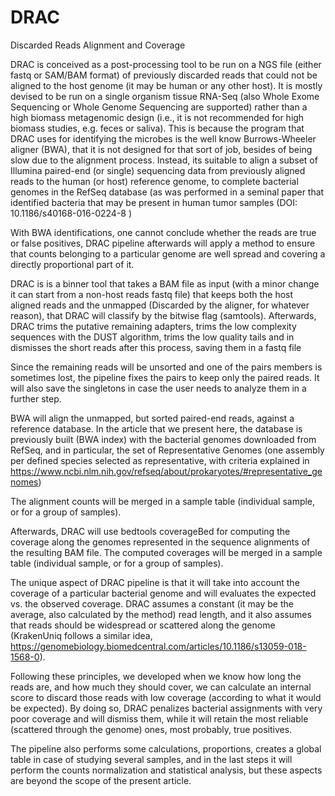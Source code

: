 # DRAC
Discarded Reads Alignment and Coverage

DRAC is conceived as a post-processing tool to be run on a NGS file (either fastq or SAM/BAM format) of previously discarded reads that could not be aligned to the host genome (it may be human or any other host). It is mostly devised to be run on a single organism tissue RNA-Seq (also Whole Exome Sequencing or Whole Genome Sequencing are supported) rather than a high biomass metagenomic design (i.e., it is not recommended for high biomass studies, e.g. feces or saliva). This is because the program that DRAC uses for identifying the microbes is the well know Burrows-Wheeler aligner (BWA), that it is not designed for that sort of job, besides of being slow due to the alignment process. Instead, its suitable to align a subset of Illumina paired-end (or single) sequencing data from previously aligned reads to the human (or host) reference genome, to complete bacterial genomes in the RefSeq database (as was performed in a seminal paper that identified bacteria that may be present in human tumor samples (DOI: 10.1186/s40168-016-0224-8 )

With BWA identifications, one cannot conclude whether the reads are true or false positives, DRAC pipeline afterwards will apply a method to ensure that counts belonging to a particular genome are well spread and covering a directly proportional part of it. 

DRAC is is a binner tool that takes a BAM file as input (with a minor change it can start from a non-host reads fastq file) that keeps both the host aligned reads and the unmapped (Discarded by the aligner, for whatever reason), that DRAC will classify by the bitwise flag (samtools). Afterwards, DRAC trims the putative remaining adapters, trims the low complexity sequences with the DUST algorithm, trims the low quality tails and in dismisses the short reads after this process, saving them in a fastq file

Since the remaining reads will be unsorted and one of the pairs members is sometimes lost, the pipeline fixes the pairs to keep only the paired reads. It will also save the singletons in case the user needs to analyze them in a further step.

BWA will align the unmapped, but sorted paired-end reads, against a reference database. In the article that we present here, the database is previously built (BWA index) with the bacterial genomes downloaded from RefSeq, and in particular, the set of Representative Genomes (one assembly per defined species selected as representative, with criteria explained in https://www.ncbi.nlm.nih.gov/refseq/about/prokaryotes/#representative_genomes) 

The alignment counts will be merged in a sample table (individual sample, or for a group of samples).

Afterwards, DRAC will use bedtools coverageBed for computing the coverage along the genomes represented in the sequence alignments of the resulting BAM file. The computed coverages will be merged in a sample table (individual sample, or for a group of samples).

The unique aspect of DRAC pipeline is that it will take into account the coverage of a particular bacterial genome and will evaluates the expected vs. the observed coverage.  DRAC assumes a constant (it may be the average, also calculated by the method) read length, and it also assumes that reads should be widespread or scattered along the genome (KrakenUniq follows a similar idea, https://genomebiology.biomedcentral.com/articles/10.1186/s13059-018-1568-0).

Following these principles, we developed when we know how long the reads are, and how much they should cover, we can calculate an internal score to discard those reads with low coverage (according to what it would be expected). By doing so, DRAC penalizes bacterial assignments with very poor coverage and will dismiss them, while it will retain the most reliable (scattered through the genome) ones, most probably, true positives.

The pipeline also performs some calculations, proportions, creates a global table in case of studying several samples, and in the last steps it will perform the counts normalization and statistical analysis, but these aspects are beyond the scope of the present article.
